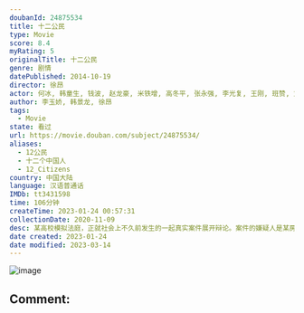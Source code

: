 ```yaml
---
doubanId: 24875534
title: 十二公民
type: Movie
score: 8.4
myRating: 5
originalTitle: 十二公民
genre: 剧情
datePublished: 2014-10-19
director: 徐昂
actor: 何冰, 韩童生, 钱波, 赵龙豪, 米铁增, 高冬平, 张永强, 李光复, 王刚, 班赞, 刘一辉, 雷佳, 杨玏, 郭奕君
author: 李玉娇, 韩景龙, 徐昂
tags:
  - Movie
state: 看过
url: https://movie.douban.com/subject/24875534/
aliases:
  - 12公民
  - 十二个中国人
  - 12_Citizens
country: 中国大陆
language: 汉语普通话
IMDb: tt3431598
time: 106分钟
createTime: 2023-01-24 00:57:31
collectionDate: 2020-11-09
desc: 某高校模拟法庭，正就社会上不久前发生的一起真实案件展开辩论。案件的嫌疑人是某房地产商收养的富二代，其生父是来自河南的务工人员。案发当晚，有人听到富二代和其生父发生激烈争吵，随后生父被人在家中杀害。学生...
date created: 2023-01-24
date modified: 2023-03-14
---
```


![image](p2242220716.jpg)

Comment:
---
